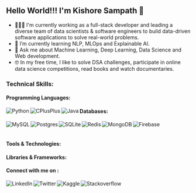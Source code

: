 ## Hello World!!! I'm Kishore Sampath 👋

- 🧑🏽‍💻 I'm currently working as a full-stack developer and leading a diverse team of data scientists & software engineers to build data-driven software applications to solve real-world problems.
- 🌱 I’m currently learning NLP, MLOps and Explainable AI.
- 💬 Ask me about Machine Learning, Deep Learning, Data Science and Web development.
- 🤓 In my free time, I like to solve DSA challenges, participate in online data science competitions, read books and watch documentaries.

### Technical Skills:

<div>

<h4>Programming Languages:</h4>

<img align="left" src="https://img.shields.io/badge/Python-14354C?style=for-the-badge&logo=python&logoColor=white" alt="Python">

<img align="left" src="https://img.shields.io/badge/c++-%2300599C.svg?style=for-the-badge&logo=c%2B%2B&logoColor=white" alt="CPlusPlus">

<img align="left" src="https://img.shields.io/badge/java-%23ED8B00.svg?style=for-the-badge&logo=java&logoColor=white" alt="Java">

<div>
<h4>Databases:</h4>

<img align="left" src="https://img.shields.io/badge/mysql-%2300f.svg?style=for-the-badge&logo=mysql&logoColor=white" alt="MySQL">

<img align="left" src="https://img.shields.io/badge/postgres-%23316192.svg?style=for-the-badge&logo=postgresql&logoColor=white" alt="Postgres">

<img align="left" src="https://img.shields.io/badge/sqlite-%2307405e.svg?style=for-the-badge&logo=sqlite&logoColor=white" alt="SQLite">

<img align="left" src="https://img.shields.io/badge/redis-%23DD0031.svg?style=for-the-badge&logo=redis&logoColor=white" alt="Redis">

<img align="left" src="https://img.shields.io/badge/MongoDB-%234ea94b.svg?style=for-the-badge&logo=mongodb&logoColor=white" alt="MongoDB">

<img align="left" src="https://img.shields.io/badge/Firebase-039BE5?style=for-the-badge&logo=Firebase&logoColor=white" alt="Firebase">

</div>

<br></br>

<div>
<h4>Tools & Technologies:</h4>
</div>

#### Libraries & Frameworks:

#### Connect with me on :

<a href="https://www.linkedin.com/in/s-kishore">
    <img align="left" src="https://img.shields.io/badge/LinkedIn-0077B5?style=for-the-badge&logo=linkedin&logoColor=white" alt="LinkedIn">
</a>

<a href="https://twitter.com/Kishore_s_15">
    <img align="left" src="https://img.shields.io/badge/Twitter-1DA1F2?style=for-the-badge&logo=twitter&logoColor=white" alt="Twitter">
</a>

<a href="https://www.kaggle.com/kishores15">
    <img align="left" src="https://img.shields.io/badge/Kaggle-20BEFF?style=for-the-badge&logo=Kaggle&logoColor=white" alt="Kaggle">
</a>

<a href="https://stackoverflow.com/users/14308939/kishore-sampath">
    <img align="left" src="https://img.shields.io/badge/Stack_Overflow-FE7A16?style=for-the-badge&logo=stack-overflow&logoColor=white" alt="Stackoverflow">
</a>
